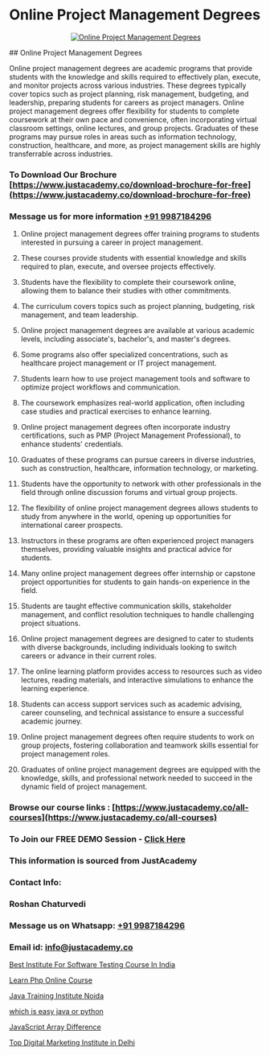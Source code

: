 # Online Project Management Degrees

<p align="center">
  <a href="https://justacademy.co/course-detail/pmp-certification-training">
    <img src="https://justacademy.co/storage2/course_image/1709713463_course_image.webp" alt="Online Project Management Degrees">
  </a>
</p>
## Online Project Management Degrees

Online project management degrees are academic programs that provide students with the knowledge and skills required to effectively plan, execute, and monitor projects across various industries. These degrees typically cover topics such as project planning, risk management, budgeting, and leadership, preparing students for careers as project managers. Online project management degrees offer flexibility for students to complete coursework at their own pace and convenience, often incorporating virtual classroom settings, online lectures, and group projects. Graduates of these programs may pursue roles in areas such as information technology, construction, healthcare, and more, as project management skills are highly transferrable across industries.
### To Download Our Brochure [https://www.justacademy.co/download-brochure-for-free](https://www.justacademy.co/download-brochure-for-free)
### Message us for more information [+91 9987184296](https://api.whatsapp.com/send?phone=919987184296)
1) Online project management degrees offer training programs to students interested in pursuing a career in project management.

2) These courses provide students with essential knowledge and skills required to plan, execute, and oversee projects effectively.

3) Students have the flexibility to complete their coursework online, allowing them to balance their studies with other commitments.

4) The curriculum covers topics such as project planning, budgeting, risk management, and team leadership.

5) Online project management degrees are available at various academic levels, including associate's, bachelor's, and master's degrees.

6) Some programs also offer specialized concentrations, such as healthcare project management or IT project management.

7) Students learn how to use project management tools and software to optimize project workflows and communication.

8) The coursework emphasizes real-world application, often including case studies and practical exercises to enhance learning.

9) Online project management degrees often incorporate industry certifications, such as PMP (Project Management Professional), to enhance students' credentials.

10) Graduates of these programs can pursue careers in diverse industries, such as construction, healthcare, information technology, or marketing.

11) Students have the opportunity to network with other professionals in the field through online discussion forums and virtual group projects.

12) The flexibility of online project management degrees allows students to study from anywhere in the world, opening up opportunities for international career prospects.

13) Instructors in these programs are often experienced project managers themselves, providing valuable insights and practical advice for students.

14) Many online project management degrees offer internship or capstone project opportunities for students to gain hands-on experience in the field.

15) Students are taught effective communication skills, stakeholder management, and conflict resolution techniques to handle challenging project situations.

16) Online project management degrees are designed to cater to students with diverse backgrounds, including individuals looking to switch careers or advance in their current roles.

17) The online learning platform provides access to resources such as video lectures, reading materials, and interactive simulations to enhance the learning experience.

18) Students can access support services such as academic advising, career counseling, and technical assistance to ensure a successful academic journey.

19) Online project management degrees often require students to work on group projects, fostering collaboration and teamwork skills essential for project management roles.

20) Graduates of online project management degrees are equipped with the knowledge, skills, and professional network needed to succeed in the dynamic field of project management.

### Browse our course links : [https://www.justacademy.co/all-courses](https://www.justacademy.co/all-courses) 
### To Join our FREE DEMO Session - [Click Here](https://www.justacademy.co/register-for-course-demo)


### This information is sourced from JustAcademy
### Contact Info:
### Roshan Chaturvedi
### Message us on Whatsapp: [+91 9987184296](https://api.whatsapp.com/send?phone=919987184296)
### Email id: [info@justacademy.co](mailto:info@justacademy.co)
                
[Best Institute For Software Testing Course In India](https://www.linkedin.com/pulse/best-institute-software-testing-course-india-justacademy-coimbatore-0quae?trackingId=64tCY%2B%2FWqZSkQRWXqpr1XA%3D%3D&lipi=urn%3Ali%3Apage%3Ad_flagship3_company_admin%3By22MVqO%2BQeqrnkw6fmQaIA%3D%3D)

[Learn Php Online Course](https://www.linkedin.com/pulse/learn-php-online-course-justacademy-thane-zktrc?trackingId=dq2xdnHOY7UT9vsCbyF4vA%3D%3D&lipi=urn%3Ali%3Apage%3Ad_flagship3_company_admin%3BtWGDFb3%2BTIWrNJLdiT%2FfMQ%3D%3D)

[Java Training Institute Noida](https://medium.com/@ranepooja/java-training-institute-noida-097ee4eb5f03)

[which is easy java or python](https://medium.com/@prempja40/which-is-easy-java-or-python-6c5a99c147f2)

[JavaScript Array Difference](https://justacademyin.github.io/justacademy/javascript-array-difference)

[Top Digital Marketing Institute in Delhi](https://justacademyin.github.io/justacademy/top-digital-marketing-institute-in-delhi)

